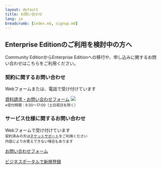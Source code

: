 ```yaml
---
layout: default
title: お問い合わせ
lang: ja
breadcrumb: [index.md, signup.md]
---
```


## Enterprise Editionのご利用を検討中の方へ

Community EditionからEnterprise Editionへの移行や、申し込みに関するお問い合わせはこちらをご利用ください。

<div class="row row-for-card">
  <div class="col-sm-6 d-flex">
    <div class="card" style="flex-grow: 1;">
      <div class="card-body">
        <h3 class="card-title">契約に関するお問い合わせ</h3>
        <p class="card-text">Webフォームまたは、電話で受け付けています</p>
        <a href="https://dm.ntt.com/jp_inq_1050_01reg" class="btn btn-primary">資料請求・お問い合わせフォーム</a>
        <a href="tel:0120106107"><img src="{{ site.baseurl }}/images/freedial.png"></a><br>
        <small class="text-muted">※受付時間：9:30〜17:00（土日祝日を除く）</small>
      </div>
    </div>
  </div>
  <div class="col-sm-6 d-flex">
    <div class="card" style="flex-grow: 1;">
      <div class="card-body">
        <h3 class="card-title">サービス仕様に関するお問い合わせ</h3>
        <p class="card-text">Webフォームで受け付けています<br><small class="text-muted">契約済みの方は<a href="https://ecl.ntt.com/documents/tutorials/rsts/Support/ticket/ticket.html">チケットサポート</a>をご利用ください<br>内容によりお答えできない場合もあります</small></p>
        <a href="https://support.skyway.io/hc/ja/requests/new" class="btn btn-primary">お問い合わせフォーム</a>
      </div>
    </div>
  </div>
</div>

<a href="https://ecl.ntt.com/documents/tutorials/rsts/CustomerPortal/bporder.html" data-toggle="tooltip" data-placement="bottom" title="既にNTTコミュニケーションズのビジネスポータルをご利用のお客さまは、即時ご利用いただけます">ビジネスポータルで新規登録</a>
